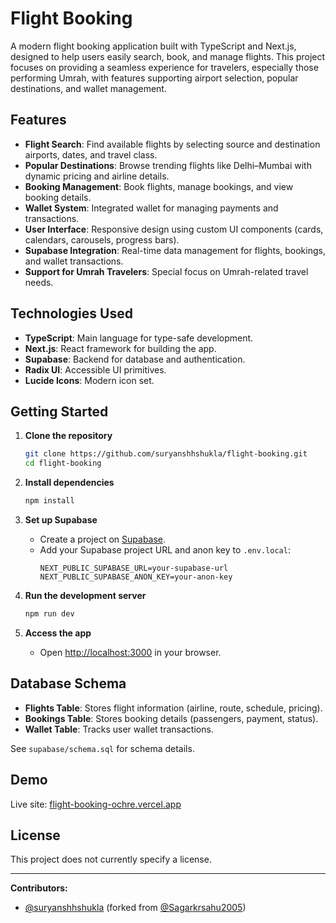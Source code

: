 # Flight Booking

A modern flight booking application built with TypeScript and Next.js, designed to help users easily search, book, and manage flights. This project focuses on providing a seamless experience for travelers, especially those performing Umrah, with features supporting airport selection, popular destinations, and wallet management.

## Features

- **Flight Search**: Find available flights by selecting source and destination airports, dates, and travel class.
- **Popular Destinations**: Browse trending flights like Delhi–Mumbai with dynamic pricing and airline details.
- **Booking Management**: Book flights, manage bookings, and view booking details.
- **Wallet System**: Integrated wallet for managing payments and transactions.
- **User Interface**: Responsive design using custom UI components (cards, calendars, carousels, progress bars).
- **Supabase Integration**: Real-time data management for flights, bookings, and wallet transactions.
- **Support for Umrah Travelers**: Special focus on Umrah-related travel needs.

## Technologies Used

- **TypeScript**: Main language for type-safe development.
- **Next.js**: React framework for building the app.
- **Supabase**: Backend for database and authentication.
- **Radix UI**: Accessible UI primitives.
- **Lucide Icons**: Modern icon set.

## Getting Started

1. **Clone the repository**
   ```bash
   git clone https://github.com/suryanshhshukla/flight-booking.git
   cd flight-booking
   ```

2. **Install dependencies**
   ```bash
   npm install
   ```

3. **Set up Supabase**
   - Create a project on [Supabase](https://supabase.com).
   - Add your Supabase project URL and anon key to `.env.local`:
     ```
     NEXT_PUBLIC_SUPABASE_URL=your-supabase-url
     NEXT_PUBLIC_SUPABASE_ANON_KEY=your-anon-key
     ```

4. **Run the development server**
   ```bash
   npm run dev
   ```

5. **Access the app**
   - Open [http://localhost:3000](http://localhost:3000) in your browser.

## Database Schema

- **Flights Table**: Stores flight information (airline, route, schedule, pricing).
- **Bookings Table**: Stores booking details (passengers, payment, status).
- **Wallet Table**: Tracks user wallet transactions.

See `supabase/schema.sql` for schema details.

## Demo

Live site: [flight-booking-ochre.vercel.app](https://flight-booking-ochre.vercel.app)

## License

This project does not currently specify a license.

---

**Contributors:**  
- [@suryanshhshukla](https://github.com/suryanshhshukla) (forked from [@Sagarkrsahu2005](https://github.com/Sagarkrsahu2005/flight-booking))
